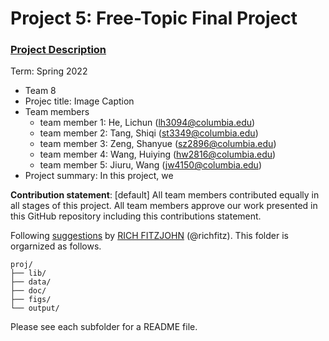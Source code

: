 # Project 5: Free-Topic Final Project

### [Project Description](doc/project5_desc.md)

Term: Spring 2022

+ Team 8
+ Projec title: Image Caption
+ Team members
	+ team member 1: He, Lichun (lh3094@columbia.edu)
	+ team member 2: Tang, Shiqi (st3349@columbia.edu)
	+ team member 3: Zeng, Shanyue (sz2896@columbia.edu)
	+ team member 4: Wang, Huiying (hw2816@columbia.edu)
	+ team member 5: Jiuru, Wang (jw4150@columbia.edu)
+ Project summary: In this project, we 
	
**Contribution statement**: [default] All team members contributed equally in all stages of this project. All team members approve our work presented in this GitHub repository including this contributions statement. 

Following [suggestions](http://nicercode.github.io/blog/2013-04-05-projects/) by [RICH FITZJOHN](http://nicercode.github.io/about/#Team) (@richfitz). This folder is orgarnized as follows.

```
proj/
├── lib/
├── data/
├── doc/
├── figs/
└── output/
```

Please see each subfolder for a README file.
